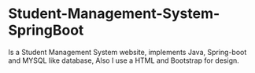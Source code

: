 # Student-Management-System-SpringBoot

Is a Student Management System website, implements Java, Spring-boot and MYSQL like database, Also I use a HTML and Bootstrap for design.
